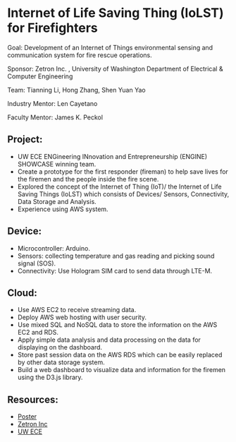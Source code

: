 # Internet of Life Saving Thing (IoLST) for Firefighters


Goal: Development of an Internet of Things environmental sensing and communication system for fire rescue operations.


Sponsor: Zetron Inc. , University of Washington Department of Electrical & Computer Engineering

Team: Tianning Li, Hong Zhang, Shen Yuan Yao

Industry Mentor: Len Cayetano

Faculty Mentor: James K. Peckol 

## Project:

* UW ECE ENGineering INnovation and Entrepreneurship (ENGINE) SHOWCASE winning team.
* Create a prototype for the first responder (fireman) to help save lives for the firemen and the people inside the fire scene.
* Explored the concept of the Internet of Thing (IoT)/ the Internet of Life Saving Things (IoLST) which consists of Devices/ Sensors, Connectivity, Data Storage and Analysis.
* Experience using AWS system.

## Device:
* Microcontroller: Arduino.
* Sensors: collecting temperature and gas reading and picking sound signal (SOS).
* Connectivity: Use Hologram SIM card to send data through LTE-M.

## Cloud:
* Use AWS EC2 to receive streaming data.
* Deploy AWS web hosting with user security.
* Use mixed SQL and NoSQL data to store the information on the AWS EC2 and RDS.
* Apply simple data analysis and data processing on the data for displaying on the dashboard.
* Store past session data on the AWS RDS which can be easily replaced by other data storage system.
* Build a web dashboard to visualize data and information for the firemen using the D3.js library.

## Resources:
* [Poster](https://github.com/lit26/Internet-of-Life-Saving-Thing-IoLST-for-Firefighters/blob/master/ECE_Zetron_Poster_Presentation%2C2019.pdf)
* [Zetron Inc](https://www.zetron.com/zetron-teams-with-engineering-students-to-bring-life-saving-first-responder-technology-forward/)
* [UW ECE](https://www.ece.uw.edu/spotlight/celebrating-student-innovation-and-entrepreneurship/)
